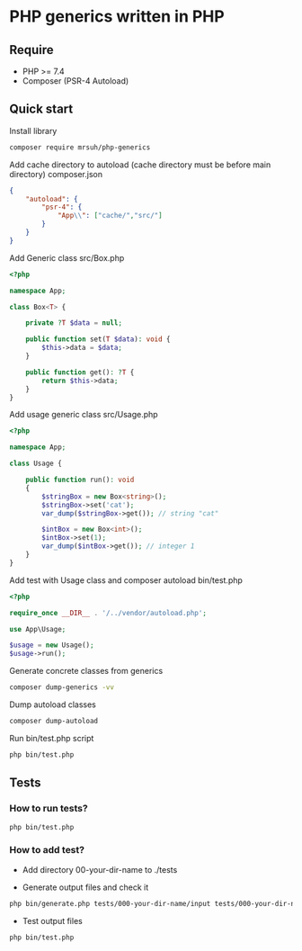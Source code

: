 # PHP generics written in PHP

## Require

* PHP >= 7.4
* Composer (PSR-4 Autoload)

## Quick start

Install library
```bash
composer require mrsuh/php-generics
```

Add cache directory to autoload (cache directory must be before main directory)
composer.json
```json
{
    "autoload": { 
        "psr-4": {
            "App\\": ["cache/","src/"]
        }
    }
}
```

Add Generic class
src/Box.php
```php
<?php

namespace App;

class Box<T> {

    private ?T $data = null;

    public function set(T $data): void {
        $this->data = $data;
    }

    public function get(): ?T {
        return $this->data;
    }
}
```
Add usage generic class
src/Usage.php
```php
<?php

namespace App;

class Usage {

    public function run(): void
    {
        $stringBox = new Box<string>();
        $stringBox->set('cat');
        var_dump($stringBox->get()); // string "cat"

        $intBox = new Box<int>();
        $intBox->set(1);
        var_dump($intBox->get()); // integer 1
    }
}
```

Add test with Usage class and composer autoload
bin/test.php
```php
<?php

require_once __DIR__ . '/../vendor/autoload.php';

use App\Usage;

$usage = new Usage();
$usage->run();
```

Generate concrete classes from generics
```bash
composer dump-generics -vv
```

Dump autoload classes
```bash
composer dump-autoload
```

Run bin/test.php script
```bash
php bin/test.php
```

## Tests

### How to run tests?
```bash
php bin/test.php
```

### How to add test?
+ Add directory 00-your-dir-name to ./tests

+ Generate output files and check it
```bash
php bin/generate.php tests/000-your-dir-name/input tests/000-your-dir-name/output 'Test\'
```

+ Test output files
```bash
php bin/test.php
```
